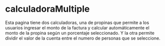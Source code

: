 # calculadoraMultiple
Esta pagina tiene dos calculadoras, una de propinas que permite a los usuarios ingresar el monto de la factura y calcular automáticamente el monto de la propina según un porcentaje seleccionado. Y la otra permite dividir el valor de la cuenta entre el numero de personas que se seleccione.
